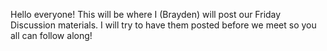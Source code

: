 Hello everyone! This will be where I (Brayden) will post our Friday Discussion materials. I will try to have them posted before we meet so you all can follow along!